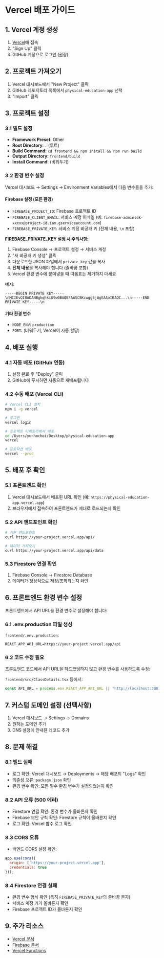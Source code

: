 # Vercel 배포 가이드

## 1. Vercel 계정 생성

1. [Vercel](https://vercel.com)에 접속
2. "Sign Up" 클릭
3. GitHub 계정으로 로그인 (권장)

## 2. 프로젝트 가져오기

1. Vercel 대시보드에서 "New Project" 클릭
2. GitHub 레포지토리 목록에서 `physical-education-app` 선택
3. "Import" 클릭

## 3. 프로젝트 설정

### 3.1 빌드 설정
- **Framework Preset**: Other
- **Root Directory**: `.` (루트)
- **Build Command**: `cd frontend && npm install && npm run build`
- **Output Directory**: `frontend/build`
- **Install Command**: (비워두기)

### 3.2 환경 변수 설정

Vercel 대시보드 → Settings → Environment Variables에서 다음 변수들을 추가:

#### Firebase 설정 (모든 환경)
- `FIREBASE_PROJECT_ID`: Firebase 프로젝트 ID
- `FIREBASE_CLIENT_EMAIL`: 서비스 계정 이메일 (예: `firebase-adminsdk-xxxxx@project-id.iam.gserviceaccount.com`)
- `FIREBASE_PRIVATE_KEY`: 서비스 계정 비공개 키 (전체 내용, `\n` 포함)

**FIREBASE_PRIVATE_KEY 설정 시 주의사항:**
1. Firebase Console → 프로젝트 설정 → 서비스 계정
2. "새 비공개 키 생성" 클릭
3. 다운로드한 JSON 파일에서 `private_key` 값을 복사
4. **전체 내용**을 복사해야 합니다 (줄바꿈 포함)
5. Vercel 환경 변수에 붙여넣을 때 따옴표는 제거하지 마세요

예시:
```
-----BEGIN PRIVATE KEY-----\nMIIEvQIBADANBgkqhkiG9w0BAQEFAASCBKcwggSjAgEAAoIBAQC...\n-----END PRIVATE KEY-----\n
```

#### 기타 환경 변수
- `NODE_ENV`: `production`
- `PORT`: (비워두기, Vercel이 자동 할당)

## 4. 배포 실행

### 4.1 자동 배포 (GitHub 연동)
1. 설정 완료 후 "Deploy" 클릭
2. GitHub에 푸시하면 자동으로 재배포됩니다

### 4.2 수동 배포 (Vercel CLI)
```bash
# Vercel CLI 설치
npm i -g vercel

# 로그인
vercel login

# 프로젝트 디렉토리에서 배포
cd /Users/yunhochoi/Desktop/physical-education-app
vercel

# 프로덕션 배포
vercel --prod
```

## 5. 배포 후 확인

### 5.1 프론트엔드 확인
1. Vercel 대시보드에서 배포된 URL 확인 (예: `https://physical-education-app.vercel.app`)
2. 브라우저에서 접속하여 프론트엔드가 제대로 로드되는지 확인

### 5.2 API 엔드포인트 확인
```bash
# 기본 엔드포인트
curl https://your-project.vercel.app/api/

# 데이터 가져오기
curl https://your-project.vercel.app/api/data
```

### 5.3 Firestore 연결 확인
1. Firebase Console → Firestore Database
2. 데이터가 정상적으로 저장/조회되는지 확인

## 6. 프론트엔드 환경 변수 설정

프론트엔드에서 API URL을 환경 변수로 설정해야 합니다:

### 6.1 .env.production 파일 생성
`frontend/.env.production`:
```
REACT_APP_API_URL=https://your-project.vercel.app/api
```

### 6.2 코드 수정 필요
프론트엔드 코드에서 API URL을 하드코딩하지 않고 환경 변수를 사용하도록 수정:

`frontend/src/ClassDetails.tsx` 등에서:
```typescript
const API_URL = process.env.REACT_APP_API_URL || 'http://localhost:3001';
```

## 7. 커스텀 도메인 설정 (선택사항)

1. Vercel 대시보드 → Settings → Domains
2. 원하는 도메인 추가
3. DNS 설정에 안내된 레코드 추가

## 8. 문제 해결

### 8.1 빌드 실패
- 로그 확인: Vercel 대시보드 → Deployments → 해당 배포의 "Logs" 확인
- 의존성 오류: `package.json` 확인
- 환경 변수 확인: 모든 필수 환경 변수가 설정되었는지 확인

### 8.2 API 오류 (500 에러)
- Firestore 연결 확인: 환경 변수가 올바른지 확인
- Firebase 보안 규칙 확인: Firestore 규칙이 올바른지 확인
- 로그 확인: Vercel 함수 로그 확인

### 8.3 CORS 오류
- 백엔드 CORS 설정 확인:
```javascript
app.use(cors({
  origin: ['https://your-project.vercel.app'],
  credentials: true
}));
```

### 8.4 Firestore 연결 실패
- 환경 변수 형식 확인 (특히 `FIREBASE_PRIVATE_KEY`의 줄바꿈 문자)
- 서비스 계정 키가 올바른지 확인
- Firebase 프로젝트 ID가 올바른지 확인

## 9. 추가 리소스

- [Vercel 문서](https://vercel.com/docs)
- [Firebase 문서](https://firebase.google.com/docs)
- [Vercel Functions](https://vercel.com/docs/functions)

